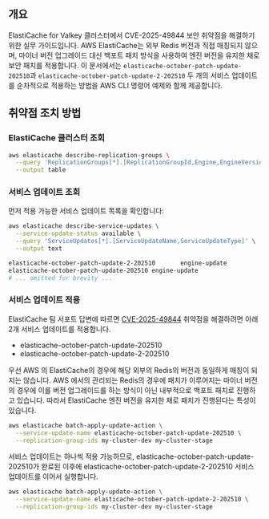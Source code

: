 ## 개요

ElastiCache for Valkey 클러스터에서 CVE-2025-49844 보안 취약점을 해결하기 위한 실무 가이드입니다. AWS ElastiCache는 외부 Redis 버전과 직접 매칭되지 않으며, 마이너 버전 업그레이드 대신 백포트 패치 방식을 사용하여 엔진 버전을 유지한 채로 보안 패치를 적용합니다. 이 문서에서는 `elasticache-october-patch-update-202510`과 `elasticache-october-patch-update-2-202510` 두 개의 서비스 업데이트를 순차적으로 적용하는 방법을 AWS CLI 명령어 예제와 함께 제공합니다.

## 취약점 조치 방법

### ElastiCache 클러스터 조회

```bash
aws elasticache describe-replication-groups \
  --query 'ReplicationGroups[*].[ReplicationGroupId,Engine,EngineVersion]' \
  --output table
```

### 서비스 업데이트 조회

먼저 적용 가능한 서비스 업데이트 목록을 확인합니다:

```bash
aws elasticache describe-service-updates \
  --service-update-status available \
  --query 'ServiceUpdates[*].[ServiceUpdateName,ServiceUpdateType]' \
  --output text
```

```bash
elasticache-october-patch-update-2-202510       engine-update
elasticache-october-patch-update-202510 engine-update
# ... omitted for brevity ...
```

### 서비스 업데이트 적용

ElastiCache 팀 서포트 답변에 따르면 [CVE-2025-49844](https://www.cve.org/CVERecord?id=CVE-2025-49844) 취약점을 해결하려면 아래 2개 서비스 업데이트를 적용합니다.

- elasticache-october-patch-update-202510
- elasticache-october-patch-update-2-202510

우선 AWS 의 ElastiCache의 경우에 해당 외부의 Redis의 버전과 동일하게 매칭이 되지는 않습니다. AWS 에서의 관리되는 Redis의 경우에 패치가 이루어지는 마이너 버전의 경우에 이를 버전 업그레이드를 하는 방식이 아닌 내부적으로 백포트 패치로 진행하고 있습니다. 따라서 ElastiCache 엔진 버전을 유지한 채로 패치가 진행된다는 특성이 있습니다.

```bash
aws elasticache batch-apply-update-action \
  --service-update-name elasticache-october-patch-update-202510 \
  --replication-group-ids my-cluster-dev my-cluster-stage
```

서비스 업데이트는 하나씩 적용 가능하므로, elasticache-october-patch-update-202510가 완료된 이후에 elasticache-october-patch-update-2-202510 서비스 업데이트를 이어서 실행합니다.

```bash
aws elasticache batch-apply-update-action \
  --service-update-name elasticache-october-patch-update-2-202510 \
  --replication-group-ids my-cluster-dev my-cluster-stage
```
